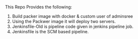 This Repo Provides the following:
1. Build packer image with docker & custom user of adminsree
2. Using the Packwer image it will deploy two servers.
3. Jenkinsfile-Old is pipeline code given in jenkins pipeline job.
4. Jenkinsfile is the SCM based pipeline.